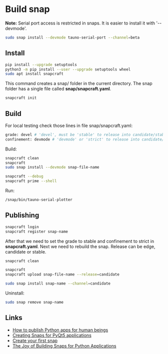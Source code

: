 # Build snap

**Note:**
Serial port access is restricted in snaps. It is easier to install it with '--devmode'.

```Bash
sudo snap install --devmode tauno-serial-port --channel=beta
```

## Install

```Bash
pip install --upgrade setuptools
python3 -m pip install --user --upgrade setuptools wheel
sudo apt install snapcraft
```

This command creates a snap/ folder in the current directory. The snap folder has a single file called **snap/snapcraft.yaml**.

```Bash
snapcraft init
```

## Build

For local testing check those lines in file snap/snapcraft.yaml:

```Bash
grade: devel # 'devel', must be 'stable' to release into candidate/stable channels
confinement: devmode # 'devmode' or 'strict' to release into candidate/stable channels
```

Build:

```Bash
snapcraft clean
snapcraft
sudo snap install --devmode snap-file-name

snapcraft --debug
snapcraft prime --shell
```

Run:

```Bash
/snap/bin/tauno-serial-plotter
```

## Publishing

```Bash
snapcraft login
snapcraft register snap-name
```

After that we need to set the grade to stable and confinement to strict in **snapcraft.yaml**. Next we need to rebuild the snap. Release can be edge, candidate or stable.

```Bash
snapcraft clean

snapcraft
snapcraft upload snap-file-name --release=candidate

sudo snap install snap-name --channel=candidate
```

Uninstall:

```Bash
sudo snap remove snap-name
```

## Links

- [How to publish Python apps for human beings](https://gist.github.com/ForgottenUmbrella/ce6ecd8983e76f6d8ef47e07240eb4ac#snappy)
- [Creating Snaps for PyQt5 applications](https://pakjiddat.netlify.app/posts/creating-snaps-for-pyqt5-applications)
- [Create your first snap](https://ubuntu.com/tutorials/create-your-first-snap)
- [The Joy of Building Snaps for Python Applications](https://medium.com/oli-systems/the-joy-of-building-snaps-for-python-applications-4fa35c36b1a3)
